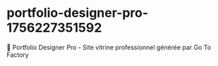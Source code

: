 # portfolio-designer-pro-1756227351592
🎨 Portfolio Designer Pro - Site vitrine professionnel générée par Go To Factory

